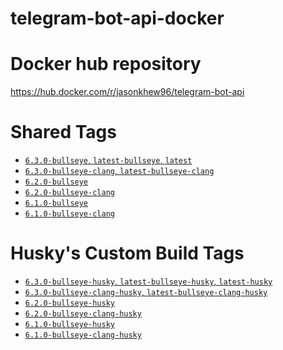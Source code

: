 # telegram-bot-api-docker

# Docker hub repository

https://hub.docker.com/r/jasonkhew96/telegram-bot-api

# Shared Tags

- [`6.3.0-bullseye`, `latest-bullseye`, `latest`][6.3.0-bullseye-dockerfile]
- [`6.3.0-bullseye-clang`, `latest-bullseye-clang`][6.3.0-bullseye-clang-dockerfile]
- [`6.2.0-bullseye`][6.2.0-bullseye-dockerfile]
- [`6.2.0-bullseye-clang`][6.2.0-bullseye-clang-dockerfile]
- [`6.1.0-bullseye`][6.1.0-bullseye-dockerfile]
- [`6.1.0-bullseye-clang`][6.1.0-bullseye-clang-dockerfile]

# Husky's Custom Build Tags

- [`6.3.0-bullseye-husky`, `latest-bullseye-husky`, `latest-husky`][6.3.0-bullseye-husky-dockerfile]
- [`6.3.0-bullseye-clang-husky`, `latest-bullseye-clang-husky`][6.3.0-bullseye-clang-husky-dockerfile]
- [`6.2.0-bullseye-husky`][6.2.0-bullseye-husky-dockerfile]
- [`6.2.0-bullseye-clang-husky`][6.2.0-bullseye-clang-husky-dockerfile]
- [`6.1.0-bullseye-husky`][6.1.0-bullseye-husky-dockerfile]
- [`6.1.0-bullseye-clang-husky`][6.1.0-bullseye-clang-husky-dockerfile]

[6.3.0-bullseye-dockerfile]: https://github.com/JasonKhew96/telegram-bot-api-docker/blob/v6.3.0/bullseye/Dockerfile
[6.3.0-bullseye-clang-dockerfile]: https://github.com/JasonKhew96/telegram-bot-api-docker/blob/v6.3.0/bullseye-clang/Dockerfile
[6.3.0-bullseye-husky-dockerfile]: https://github.com/JasonKhew96/telegram-bot-api-docker/blob/v6.3.0/bullseye-husky/Dockerfile
[6.3.0-bullseye-clang-husky-dockerfile]: https://github.com/JasonKhew96/telegram-bot-api-docker/blob/v6.3.0/bullseye-clang-husky/Dockerfile
[6.2.0-bullseye-dockerfile]: https://github.com/JasonKhew96/telegram-bot-api-docker/blob/v6.2.0/bullseye/Dockerfile
[6.2.0-bullseye-clang-dockerfile]: https://github.com/JasonKhew96/telegram-bot-api-docker/blob/v6.2.0/bullseye-clang/Dockerfile
[6.2.0-bullseye-husky-dockerfile]: https://github.com/JasonKhew96/telegram-bot-api-docker/blob/v6.2.0/bullseye-husky/Dockerfile
[6.2.0-bullseye-clang-husky-dockerfile]: https://github.com/JasonKhew96/telegram-bot-api-docker/blob/v6.2.0/bullseye-clang-husky/Dockerfile
[6.1.0-bullseye-dockerfile]: https://github.com/JasonKhew96/telegram-bot-api-docker/blob/v6.1.0/bullseye/Dockerfile
[6.1.0-bullseye-clang-dockerfile]: https://github.com/JasonKhew96/telegram-bot-api-docker/blob/v6.1.0/bullseye-clang/Dockerfile
[6.1.0-bullseye-husky-dockerfile]: https://github.com/JasonKhew96/telegram-bot-api-docker/blob/v6.1.0/bullseye-husky/Dockerfile
[6.1.0-bullseye-clang-husky-dockerfile]: https://github.com/JasonKhew96/telegram-bot-api-docker/blob/v6.1.0/bullseye-clang-husky/Dockerfile
